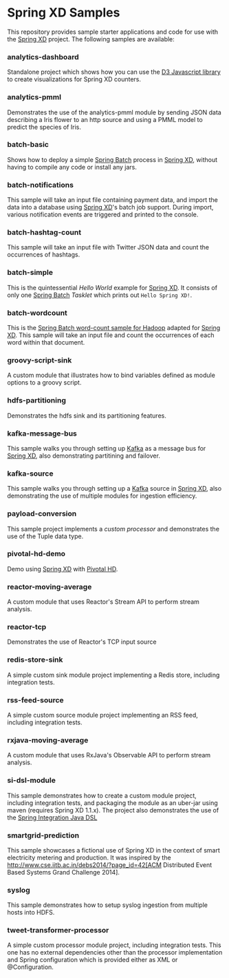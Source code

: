 Spring XD Samples
=================

This repository provides sample starter applications and code for use with the [Spring XD][] project. The following samples are available:

### analytics-dashboard

Standalone project which shows how you can use the [D3 Javascript library][] to create visualizations for Spring XD counters.

### analytics-pmml

Demonstrates the use of the analytics-pmml module by sending JSON data describing a Iris flower to an http source and using a PMML model to predict the species of Iris.

### batch-basic

Shows how to deploy a simple [Spring Batch][] process in [Spring XD][], without having to compile any code or install any jars.

### batch-notifications

This sample will take an input file containing payment data, and import the data into a database using [Spring XD][]'s batch job support. During import, various notification events are triggered and printed to the console.

### batch-hashtag-count

This sample will take an input file with Twitter JSON data and count the occurrences of hashtags.

### batch-simple

This is the quintessential *Hello World* example for [Spring XD][]. It consists of only one [Spring Batch] *Tasklet* which prints out `Hello Spring XD!`.

### batch-wordcount

This is the [Spring Batch word-count sample for Hadoop][] adapted for [Spring XD][]. This sample will take an input file and count the occurrences of each word within that document.

### groovy-script-sink

A custom module that illustrates how to bind variables defined as module options to a groovy script.

### hdfs-partitioning

Demonstrates the hdfs sink and its partitioning features. 

### kafka-message-bus

This sample walks you through setting up [Kafka][] as a message bus for [Spring XD][], also demonstrating partitining and failover.

### kafka-source

This sample walks you through setting up a [Kafka][] source in [Spring XD][], also demonstrating the use of multiple modules for ingestion efficiency.

### payload-conversion

This sample project implements a *custom processor* and demonstrates the use of the Tuple data type.

### pivotal-hd-demo

Demo using [Spring XD][] with [Pivotal HD][].

### reactor-moving-average

A custom module that uses Reactor's Stream API to perform stream analysis.

### reactor-tcp

Demonstrates the use of Reactor's TCP input source

### redis-store-sink

A simple custom sink module project implementing a Redis store, including integration tests.

### rss-feed-source

A simple custom source module project implementing an RSS feed, including integration tests.

### rxjava-moving-average

A custom module that uses RxJava's Observable API to perform stream analysis.

### si-dsl-module

This sample demonstrates how to create a custom module project, including integration tests, and packaging the module as an uber-jar using maven (requires Spring XD 1.1.x). The project also demonstrates the use of the [Spring Integration Java DSL][]

### smartgrid-prediction

This sample showcases a fictional use of Spring XD in the context of smart electricity metering and production. It was inspired by the http://www.cse.iitb.ac.in/debs2014/?page_id=42[ACM Distributed Event Based Systems Grand Challenge 2014].

### syslog

This sample demonstrates how to setup syslog ingestion from multiple hosts into HDFS.

### tweet-transformer-processor

A simple custom processor module project, including integration tests. This one has no external dependencies other than the processor implementation and Spring configuration which is provided either as XML or @Configuration.



[Spring XD]: https://github.com/spring-projects/spring-xd
[Spring Batch]: http://projects.spring.io/spring-batch/
[Spring Batch word-count sample for Hadoop]: https://github.com/SpringSource/spring-data-book/tree/master/hadoop/batch-wordcount
[D3 Javascript library]: http://d3js.org/
[Pivotal HD]: http://www.gopivotal.com/products/pivotal-hd
[Kafka]: http://kafka.apache.org
[Spring Integration Java DSL]: https://github.com/spring-projects/spring-integration-java-dsl

